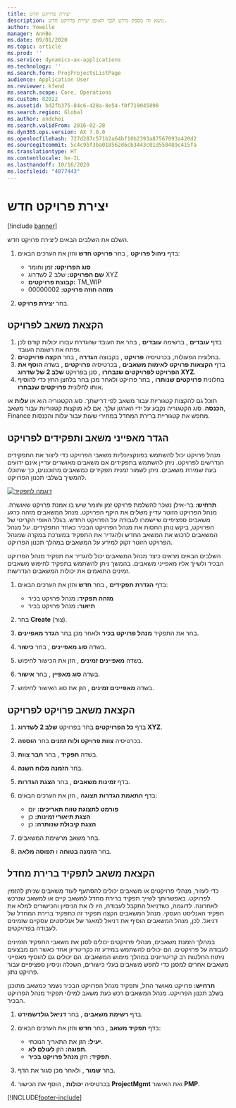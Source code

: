 ```yaml
---
title: יצירת פרויקט חדש
description: נושא זה מספק מידע לגבי האופן יצירת פרויקט חדש.
author: Yowelle
manager: AnnBe
ms.date: 09/01/2020
ms.topic: article
ms.prod: ''
ms.service: dynamics-ax-applications
ms.technology: ''
ms.search.form: ProjProjectsListPage
audience: Application User
ms.reviewer: kfend
ms.search.scope: Core, Operations
ms.custom: 82022
ms.assetid: bd2fb375-84c6-428a-8e54-f0f719045898
ms.search.region: Global
ms.author: andchoi
ms.search.validFrom: 2016-02-28
ms.dyn365.ops.version: AX 7.0.0
ms.openlocfilehash: 727d287c571b2a64bf10b2393a87567093a420d2
ms.sourcegitcommit: 5c4c9bf3ba018562d6cb3443c01d550489c415fa
ms.translationtype: HT
ms.contentlocale: he-IL
ms.lasthandoff: 10/16/2020
ms.locfileid: "4077443"
---
```

# <a name="create-a-new-project"></a>יצירת פרויקט חדש

[!include [banner](../includes/banner.md)]

השלם את השלבים הבאים ליצירת פרויקט חדש.

1. בדף **ניהול פרויקט** , בחר **פרויקט חדש** והזן את הערכים הבאים:

    - **סוג הפרויקט:** זמן וחומר
    - **שם הפרויקט:** שלב 2 לשדרוג XYZ
    - **קבוצת פרויקטים:** TM\_WIP
    - **מזהה חוזה פרויקט:** 00000002

2. בחר **יצירת פרויקט**.

## <a name="assign-a-resource-to-a-project"></a>הקצאת משאב לפרויקט

1. בדף **עובדים** , ברשימה **עובדים** , בחר את העובד שהגדרת עבורו יכולות קודם לכן ופתח את רשומת העובד.
2. בחלונית הפעולות, בכרטיסיה **פרויקט** , בקבוצה **הגדרה** , בחר **הקצה פרויקטים**.
3. בדף **הקצאות פרויקט לאימות משאבים** , בכרטיסיה **פרויקטים** , בשדה **הוסף את הפרויקט לפרויקטים שנבחרו** , סנן בפרויקט **שלב 2 של שדרוג XYZ**.
4. בחלונית **פרויקטים שנותרו** , בחר פרויקט ולאחר מכן בחר בלחצן החץ כדי להוסיף אותו לחלונית **פרויקטים שנבחרו**.

תוכל גם להקצות קטגוריות עבור משאב לפי דרישתך. סוג הקטגוריה הוא או **עלות** או **הכנסה**. סוג הקטגוריה נקבע על ידי הארגון שלך. אם לא מוקצות קטגוריות עבור משאב, Finance מחפש את קטגוריית ברירת המחדל במחירי שעות עבור עלות והכנסות.

## <a name="set-up-project-resource-and-role-characteristics"></a>הגדר מאפייני משאב ותפקידים לפרויקט

מנהל פרויקט יכול להשתמש בפונקציונליות משאבי הפרויקט כדי ליצור את התפקידים הנדרשים לפרויקט. ניתן להשתמש בתפקידים אם משאבים מאושרים עדיין אינם ידועים בעת שמירת משאבים. ניתן לשמור זמנית תפקידים כמשאבים מתוכננים, כך שתוכלו להמשיך בשלבי תכנון הפרויקט.

[![דוגמה לתפקיד](./media/projectresourcing05.jpg)](./media/projectresourcing05.jpg) 

**תרחיש:** בר-אילן נשכר להשלמת פרויקט זמן וחומר שיש בו אמנת פרויקט שאושרה. מנהל הפרויקט הזוטר עדיין משלים את היקף הפרויקט. מנהל המשאבים מזהה כרגע משאבים ספציפיים שיישמרו לעבודה על הפרויקט החדש. בגלל האופי הקריטי של הפרויקט, ביקש נותן החסות את מנהל הפרויקט הבכיר כאחד התפקידים. על מנהל המשאבים לרכוש את המשאב החדש ולהגדיר את התפקיד במערכת במקרה שמנהל הפרויקט הזוטר זקוק למידע על המשאבים במהלך תכנון הפרויקט.

השלבים הבאים מראים כיצד מנהל המשאבים יכול להגדיר את תפקיד מנהל הפרויקט הבכיר ולשייך אליו מאפייני משאבים. בהמשך ניתן להשתמש בתפקיד לחיפוש משאבים זמינים התואמים את יכולות המשאבים הנדרשות.

1. בדף **הגדרת תפקידים** , בחר **חדש** והזן את הערכים הבאים:

    - **מזהה תפקיד:** מנהל פרויקט בכיר
    - **תיאור:** מנהל פרויקט בכיר

2. בחר **Create** (צור).
3. בחר את התפקיד **מנהל פרויקט בכיר** ולאחר מכן בחר **הגדר מאפיינים**.
4. בשדה **סוג מאפיינים** , בחר **כישור**.
5. בשדה **מאפיינים זמינים** , הזן את הכישור לחיפוש.
6. בשדה **סוג מאפיין** , בחר **אישור**.
7. בשדה **מאפיינים זמינים** , הזן את סוג האישור לחיפוש.

## <a name="assign-a-project-resource-to-a-project"></a>הקצאת משאב פרויקט לפרויקט

1. בדף **כל הפרויקטים** בחר בפרויקט **שלב 2 לשדרוג XYZ**.
2. בכרטיסיה **צוות פרויקט ולוח זמנים** בחר **הוספה**.
3. בשדה **תפקיד** , בחר **חבר צוות**.
4. בחר **הזמנה מלוח השנה**.
5. בדף **זמינות משאבים** , בחר **הצגת הגדרות**.
6. בדף **התאמת הגדרות תצוגה** , הזן את הערכים הבאים:

    - **פורמט לתצוגת טווח תאריכים:** יום
    - **הצגת תיאורי זמינות:** כן
    - **הצגת קיבולת שנותרה:** כן

7. בחר משאב מרשימת המשאבים.
8. בחר **הזמנה בטוחה** ו **תפוסה מלאה**.

## <a name="assign-a-resource-to-a-default-role"></a>הקצאת משאב לתפקיד ברירת מחדל

כדי לעזור, מנהלי פרויקטים או משאבים יכולים להסתעף לעוד משאבים שניתן להזמין לפרויקט. באפשרותך לשייך תפקיד ברירת מחדל למשאב קיים או למשאב שנרכש לאחרונה. לדוגמה, כשדניאל התקבל לעבודה, היו לו את הניסיון והכישורים למלא את תפקיד האנליסט העסקי. מנהל המשאבים הקצה תפקיד זה כתפקיד ברירת המחדל של דניאל. לכן, מנהל המשאבים הוסיף את דניאל למאגר של אנליסטים עסקיים שזמינים לעבודה בפרויקטים.

במהלך הזמנת משאבים, מנהלי פרויקטים יכולים לסנן את משאבי התפקיד הזמינים לעבודה על פרויקטים. הם יכולים להשתמש במידע זה כקריטריון אחד כאשר הם מבצעים ניתוח החלטות רב קריטריונים במהלך מימוש המשאבים. הם יכולים גם להוסיף מאפייני משאבים אחרים למסנן כדי לחפש משאבים בעלי כישורים, השכלה וניסיון ספציפיים עבור פרויקט נתון.

**תרחיש:** פרויקט מאושר החל, ותפקיד מנהל הפרויקט הבכיר נשמר כמשאב מתוכנן בשלב תכנון הפרויקט. מנהל המשאבים רכש כעת משאב למילוי תפקיד מנהל הפרויקט הבכיר.

1. בדף **רשימת משאבים** , בחר **דניאל גולדשמידט**.
2. בדף **תפקיד משאב** , בחר **חדש** והזן את הערכים הבאים:

    - **יעיל:** הזן את התאריך הנוכחי.
    - **תפוגה:** הזן **לעולם לא**.
    - **תפקיד:** הזן **מנהל פרויקט בכיר**.

3. בחר **שמור** , ולאחר מכן סגור את הדף.
4. בכרטיסיה **יכולות** , הוסף את הכישור **ProjectMgmt** ואת האישור **PMP**.


[!INCLUDE[footer-include](../includes/footer-banner.md)]